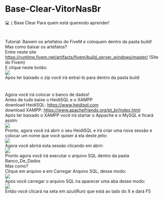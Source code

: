 # Base-Clear-VitorNasBr
💻 ∣ Base Clear Para quem está querendo aprender!
#
Tutorial: Baixem os artefatos do FiveM e coloquem dentro da pasta build!
Mas como baixar os artefatos?
<br>
Entre neste site https://runtime.fivem.net/artifacts/fivem/build_server_windows/master/ (Site do Fivem)
<br>
E clique neste  botão: 
<br>
<img src="https://cdn.discordapp.com/attachments/836573854625169468/836573966315421716/unknown.png">
<br>
Após ter baixado o zip você irá extraí-lo para dentro da pasta build
<br>
#
Agora você irá colocar o banco de dados!
<br>
Antes de tudo baixe o HeidiSQL e o XAMPP
<br>
download HeidiSQL: https://www.heidisql.com
<br>
download XAMPP: https://www.apachefriends.org/pt_br/index.html
<br>
Após ter baixado o XAMPP você irá startar o Appache e o MySQL e ficará assim:
<br>
<img src="https://cdn.discordapp.com/attachments/836573854625169468/836575300975853648/unknown.png">
<br>
Pronto, agora você irá abrir o seu HeidiSQL e irá criar uma nova sessão e colocar um nome que você quiser á ela deste jeito:
<br>
<img src="https://cdn.discordapp.com/attachments/836573854625169468/836576362113531964/unknown.png">
<br>
Agora você abrirá esta sessão clicando em abrir:
<br>
<img src="https://cdn.discordapp.com/attachments/836573854625169468/836577041801281626/unknown.png">
<br>
Pronto agora você irá executar o arquivo SQL dentro da pasta Banco_De_Dados
<br>
Mas como?
<br>
Clique em arquivo e em Carregar Arquivo SQL, desse modo:
<br>
<img src="https://cdn.discordapp.com/attachments/836573854625169468/836577635391242290/unknown.png">
<br>
Após você carregar o arquivo SQL ira aparecer uma aba desse modo:
<br>
<img src="https://cdn.discordapp.com/attachments/836573854625169468/836578031870541844/unknown.png">
<br>
Então você clicará na seta em azul(Run) que está ao lado do X e dará F5
